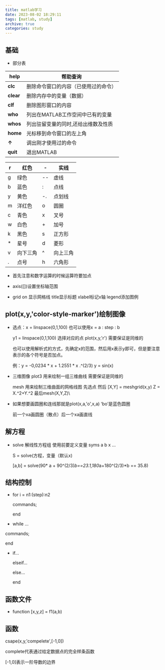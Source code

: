 ```yaml
---
title: matlab学习
date: 2023-08-02 18:29:11
tags: [matlab, study]
archive: true
categories: study
---
```


## 基础

* 部分表

| **help**  | 帮助查询                             |
| --------- | ------------------------------------ |
| **clc**   | 删除命令窗口的内容（已使用过的命令） |
| **clear** | 删除内存中的变量（数据）             |
| **clf**   | 删除图形窗口的内容                   |
| **who**   | 列出在MATLAB工作空间中已有的变量     |
| **whos**  | 列出驻留变量的同时,还给出维数及性质  |
| **home**  | 光标移到命令窗口的左上角             |
| **↑**     | 调出刚才使用过的命令                 |
| **quit**  | 退出MATLAB                           |

| r    | 红色     | -    | 实线     |
| ---- | -------- | ---- | -------- |
| g    | 绿色     | --   | 虚线     |
| b    | 蓝色     | :    | 点线     |
| y    | 黄色     | -.   | 点划线   |
| m    | 洋红色   | o    | 圆圈     |
| c    | 青色     | x    | 叉号     |
| w    | 白色     | +    | 加号     |
| k    | 黑色     | s    | 正方形   |
| *    | 星号     | d    | 菱形     |
| v    | 向下三角 | ^    | 向上三角 |
| .    | 点号     | h    | 六角形   |

* 首先注意和数字运算的时候运算符要加点

* axis([])设置坐标轴范围
* grid on 显示网格线 title显示标题 xlabel标记x轴 legend添加图例

## plot(x,y,'color-style-marker')绘制图像

* 选点：x = linspace(0,1,100)  也可以使用x = a : step : b

  y1 = linspace(0,1,100) 选择对应的点 plot(x,y,'r') 需要保证是同维的

  也可以使用解析式的方式，先确定x的范围，然后用x表示y即可，但是要注意表示的各个符号是否加点。

  例：y = -0,0234 * x + 1.2551 * x .^(2/3)   y = sin(x) 

* 三维图像 plot3 用来绘制一组三维曲线  需要保证是同维的   

   mesh 用来绘制三维曲面的网格线图 先选点 然后 [X,Y] = meshgrid(x,y) Z =  X.^2+Y.^2 最后mesh(X,Y,Z)\
   
* 如果想要画圆圈和连线那就是plot(x,a,'o',x,a)  ‘bo’是蓝色圆圈

   前一个xa画圆圈（散点）后一个xa画直线

## 解方程

* solve 解线性方程组 使用前要定义变量 syms a b x ...

  S = solve(方程，变量（默认x)  

  [a,b] = solve(90* a + 90^(2/3)*b==23.1,180*a+180^(2/3)*b == 35.8)

## 结构控制

* for i = n1:(step):n2

  commands;

  end

*  while ...

  commands;

  end

* if...

  elseif...

  else...

  end

## 函数文件

* function [x,y,z] = f1(a,b)

## 函数

csape(x,y,'compelete',[-1,0])

complete代表通过给定数据点的完全样条函数 

[-1,0]表示一阶导数的边界
